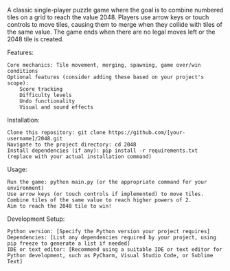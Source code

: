 A classic single-player puzzle game where the goal is to combine numbered tiles on a grid to reach the value 2048. Players use arrow keys or touch controls to move tiles, causing them to merge when they collide with tiles of the same value. The game ends when there are no legal moves left or the 2048 tile is created.

Features:

    Core mechanics: Tile movement, merging, spawning, game over/win conditions
    Optional features (consider adding these based on your project's scope):
        Score tracking
        Difficulty levels
        Undo functionality
        Visual and sound effects

Installation:

    Clone this repository: git clone https://github.com/[your-username]/2048.git
    Navigate to the project directory: cd 2048
    Install dependencies (if any): pip install -r requirements.txt (replace with your actual installation command)

Usage:

    Run the game: python main.py (or the appropriate command for your environment)
    Use arrow keys (or touch controls if implemented) to move tiles.
    Combine tiles of the same value to reach higher powers of 2.
    Aim to reach the 2048 tile to win!

Development Setup:

    Python version: [Specify the Python version your project requires]
    Dependencies: [List any dependencies required by your project, using pip freeze to generate a list if needed]
    IDE or text editor: [Recommend using a suitable IDE or text editor for Python development, such as PyCharm, Visual Studio Code, or Sublime Text]

